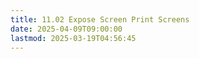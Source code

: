 ```yaml
---
title: 11.02 Expose Screen Print Screens
date: 2025-04-09T09:00:00
lastmod: 2025-03-19T04:56:45
---
```

